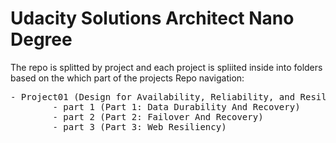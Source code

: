 # Udacity Solutions Architect Nano Degree

The repo is splitted by project and each project is spliited inside into folders based on the which part of the projects
Repo navigation:
<pre>
- Project01 (Design for Availability, Reliability, and Resiliency)
		- part 1 (Part 1: Data Durability And Recovery)
		- part 2 (Part 2: Failover And Recovery)
		- part 3 (Part 3: Web Resiliency)
</pre>
